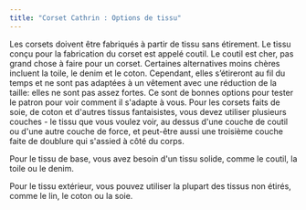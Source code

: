 ```yaml
---
title: "Corset Cathrin : Options de tissu"
---
```


Les corsets doivent être fabriqués à partir de tissu sans étirement. Le tissu conçu pour la fabrication du corset est appelé coutil. Le coutil est cher, pas grand chose à faire pour un corset. Certaines alternatives moins chères incluent la toile, le denim et le coton. Cependant, elles s’étireront au fil du temps et ne sont pas adaptées à un vêtement avec une réduction de la taille: elles ne sont pas assez fortes. Ce sont de bonnes options pour tester le patron pour voir comment il s'adapte à vous. Pour les corsets faits de soie, de coton et d'autres tissus fantaisistes, vous devez utiliser plusieurs couches - le tissu que vous voulez voir, au dessus d'une couche de coutil ou d'une autre couche de force, et peut-être aussi une troisième couche faite de doublure qui s'assied à côté du corps.

Pour le tissu de base, vous avez besoin d'un tissu solide, comme le coutil, la toile ou le denim.

Pour le tissu extérieur, vous pouvez utiliser la plupart des tissus non étirés, comme le lin, le coton ou la soie.
